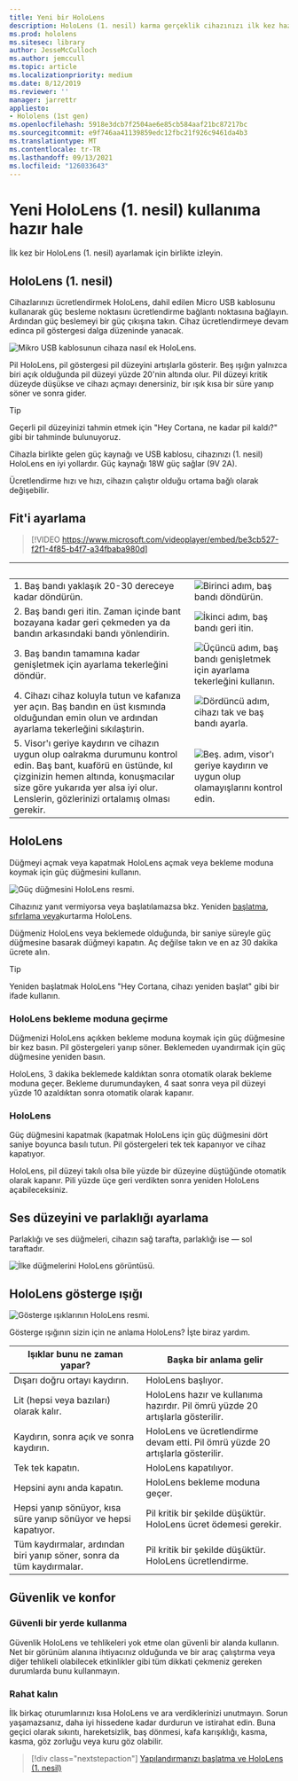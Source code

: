 ```yaml
---
title: Yeni bir HoloLens
description: HoloLens (1. nesil) karma gerçeklik cihazınızı ilk kez hazırlamayı, ayarlamayı ve ayarlamayı öğrenin.
ms.prod: hololens
ms.sitesec: library
author: JesseMcCulloch
ms.author: jemccull
ms.topic: article
ms.localizationpriority: medium
ms.date: 8/12/2019
ms.reviewer: ''
manager: jarrettr
appliesto:
- Hololens (1st gen)
ms.openlocfilehash: 5918e3dcb7f2504ae6e85cb584aaf21bc87217bc
ms.sourcegitcommit: e9f746aa41139859edc12fbc21f926c9461da4b3
ms.translationtype: MT
ms.contentlocale: tr-TR
ms.lasthandoff: 09/13/2021
ms.locfileid: "126033643"
---
```

# <a name="get-your-hololens-1st-gen-ready-to-use"></a>Yeni HoloLens (1. nesil) kullanıma hazır hale

İlk kez bir HoloLens (1. nesil) ayarlamak için birlikte izleyin.

## <a name="charge-your-hololens-1st-gen"></a>HoloLens (1. nesil)

Cihazlarınızı ücretlendirmek HoloLens, dahil edilen Micro USB kablosunu kullanarak güç besleme noktasını ücretlendirme bağlantı noktasına bağlayın. Ardından güç beslemeyi bir güç çıkışına takın. Cihaz ücretlendirmeye devam edinca pil göstergesi dalga düzeninde yanacak.

![Mikro USB kablosunun cihaza nasıl ek HoloLens.](./images/hololens-charging.png)

Pil HoloLens, pil göstergesi pil düzeyini artışlarla gösterir. Beş ışığın yalnızca biri açık olduğunda pil düzeyi yüzde 20'nin altında olur. Pil düzeyi kritik düzeyde düşükse ve cihazı açmayı denersiniz, bir ışık kısa bir süre yanıp söner ve sonra gider.

> [!TIP]
> Geçerli pil düzeyinizi tahmin etmek için "Hey Cortana, ne kadar pil kaldı?" gibi bir tahminde bulunuyoruz.

Cihazla birlikte gelen güç kaynağı ve USB kablosu, cihazınızı (1. nesil) HoloLens en iyi yollardır.  Güç kaynağı 18W güç sağlar (9V 2A).

Ücretlendirme hızı ve hızı, cihazın çalıştır olduğu ortama bağlı olarak değişebilir.

## <a name="adjust-fit"></a>Fit'i ayarlama

> [!VIDEO https://www.microsoft.com/videoplayer/embed/be3cb527-f2f1-4f85-b4f7-a34fbaba980d]

| &nbsp; | &nbsp; |
|:--- |:--- |
|1. Baş bandı yaklaşık 20-30 dereceye kadar döndürün.|![Birinci adım, baş bandı döndürün.](./images/FitGuideStep1.png)|
|2. Baş bandı geri itin. Zaman içinde bant bozayana kadar geri çekmeden ya da bandın arkasındaki bandı yönlendirin.|![İkinci adım, baş bandı geri itin.](./images/FitGuideStep2.png)|
|3. Baş bandın tamamına kadar genişletmek için ayarlama tekerleğini döndür. |![Üçüncü adım, baş bandı genişletmek için ayarlama tekerleğini kullanın.](./images/FitGuideStep3.png)|
|4. Cihazı cihaz koluyla tutun ve kafanıza yer açın. Baş bandın en üst kısmında olduğundan emin olun ve ardından ayarlama tekerleğini sıkılaştırin.|![Dördüncü adım, cihazı tak ve baş bandı ayarla.](./images/FitGuideStep4.png)|
|5. Visor'ı geriye kaydırın ve cihazın uygun olup oalrakma durumunu kontrol edin. Baş bant, kuaförü en üstünde, kıl çizginizin hemen altında, konuşmacılar size göre yukarıda yer alsa iyi olur. Lenslerin, gözlerinizi ortalamış olması gerekir.|![Beş. adım, visor'ı geriye kaydırın ve uygun olup olamayışlarını kontrol edin.](./images/FitGuideSetep5.png)|

## <a name="turn-on-your-hololens"></a>HoloLens

Düğmeyi açmak veya kapatmak HoloLens açmak veya bekleme moduna koymak için güç düğmesini kullanın.

![Güç düğmesini HoloLens resmi.](./images/hololens-power.png)

Cihazınız yanıt vermiyorsa veya başlatılamazsa bkz. Yeniden [başlatma, sıfırlama veya](hololens-restart-recover.md)kurtarma HoloLens.

Düğmeniz HoloLens veya beklemede olduğunda, bir saniye süreyle güç düğmesine basarak düğmeyi kapatın. Aç değilse takın ve en az 30 dakika ücrete alın.

> [!TIP]
> Yeniden başlatmak HoloLens "Hey Cortana, cihazı yeniden başlat" gibi bir ifade kullanın.

### <a name="put-hololens-in-standby"></a>HoloLens bekleme moduna geçirme

Düğmenizi HoloLens açıkken bekleme moduna koymak için güç düğmesine bir kez basın. Pil göstergeleri yanıp söner. Beklemeden uyandırmak için güç düğmesine yeniden basın.

HoloLens, 3 dakika beklemede kaldıktan sonra otomatik olarak bekleme moduna geçer. Bekleme durumundayken, 4 saat sonra veya pil düzeyi yüzde 10 azaldıktan sonra otomatik olarak kapanır.

### <a name="shut-down-hololens"></a>HoloLens

Güç düğmesini kapatmak (kapatmak HoloLens için güç düğmesini dört saniye boyunca basılı tutun. Pil göstergeleri tek tek kapanıyor ve cihaz kapatıyor.

HoloLens, pil düzeyi takılı olsa bile yüzde bir düzeyine düştüğünde otomatik olarak kapanır. Pili yüzde üçe geri verdikten sonra yeniden HoloLens açabileceksiniz.

## <a name="adjust-volume-and-brightness"></a>Ses düzeyini ve parlaklığı ayarlama

Parlaklığı ve ses düğmeleri, cihazın sağ tarafta, parlaklığı ise &mdash; sol taraftadır.

![İlke düğmelerini HoloLens görüntüsü.](./images/hololens-buttons.jpg)

## <a name="hololens-indicator-lights"></a>HoloLens gösterge ışığı

![Gösterge ışıklarının HoloLens resmi.](./images/hololens-lights.png)

Gösterge ışığının sizin için ne anlama HoloLens? İşte biraz yardım.

|Işıklar bunu ne zaman yapar? |Başka bir anlama gelir |
|---|---|
|Dışarı doğru ortayı kaydırın. |HoloLens başlıyor. |
|Lit (hepsi veya bazıları) olarak kalır. |HoloLens hazır ve kullanıma hazırdır. Pil ömrü yüzde 20 artışlarla gösterilir. |
|Kaydırın, sonra açık ve sonra kaydırın. |HoloLens ve ücretlendirme devam etti. Pil ömrü yüzde 20 artışlarla gösterilir. |
|Tek tek kapatın. |HoloLens kapatılıyor. |
|Hepsini aynı anda kapatın. |HoloLens bekleme moduna geçer. |
|Hepsi yanıp sönüyor, kısa süre yanıp sönüyor ve hepsi kapatıyor. |Pil kritik bir şekilde düşüktür. HoloLens ücret ödemesi gerekir. |
|Tüm kaydırmalar, ardından biri yanıp söner, sonra da tüm kaydırmalar. |Pil kritik bir şekilde düşüktür. HoloLens ücretlendirme. |

## <a name="safety-and-comfort"></a>Güvenlik ve konfor

### <a name="use-in-safe-surroundings"></a>Güvenli bir yerde kullanma

Güvenlik HoloLens ve tehlikeleri yok etme olan güvenli bir alanda kullanın. Net bir görünüm alanına ihtiyacınız olduğunda ve bir araç çalıştırma veya diğer tehlikeli olabilecek etkinlikler gibi tüm dikkati çekmeniz gereken durumlarda bunu kullanmayın.

### <a name="stay-comfortable"></a>Rahat kalın

İlk birkaç oturumlarınızı kısa HoloLens ve ara verdiklerinizi unutmayın. Sorun yaşamazsanız, daha iyi hissedene kadar durdurun ve istirahat edin. Buna geçici olarak sıkıntı, hareketsizlik, baş dönmesi, kafa karışıklığı, kasma, kasma, göz zorluğu veya kuru göz olabilir.

> [!div class="nextstepaction"]
> [Yapılandırmanızı başlatma ve HoloLens (1. nesil)](hololens1-start.md)
